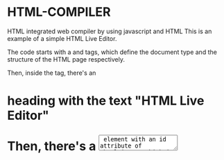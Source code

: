 # HTML-COMPILER
HTML integrated web compiler by using javascript and HTML
This is an example of a simple HTML Live Editor.

The code starts with a <!DOCTYPE html> and <html> tags, which define the document type and the structure of the HTML page respectively.

Then, inside the <body> tag, there's an <h1> heading with the text "HTML Live Editor"

Then, there's a <textarea> element with an id attribute of "html-input" which is used for the user to input HTML code.

Following the <textarea> element, there's a <button> element that contains the text "Update Preview" and has an onclick attribute that calls the updatePreview() function. This button is used to update the live preview of the HTML code.

After that, there's a <div> element with an id attribute of "html-preview" which is used to hold the live preview of the HTML code.

Finally, there's a <script> block, which contains JavaScript code. The script starts by getting references to the textarea and preview div using document.getElementById and assigns them to the htmlInput and htmlPreview constants respectively.

Then, it defines a function updatePreview() that updates the live preview. Inside the function, it sets the innerHTML of the htmlPreview div to the value of the htmlInput textarea. This way, when the user types HTML code in the textarea and clicks the "Update Preview" button, the function will execute and will update the live preview with the HTML code that the user has typed.

It's important to note that this is just a basic example and it doesn't include any security measures, error handling, and other advanced features, and it's also important to sanitize user input to prevent any potential security vulnerabilities like cross-site scripting(XSS) attacks.


